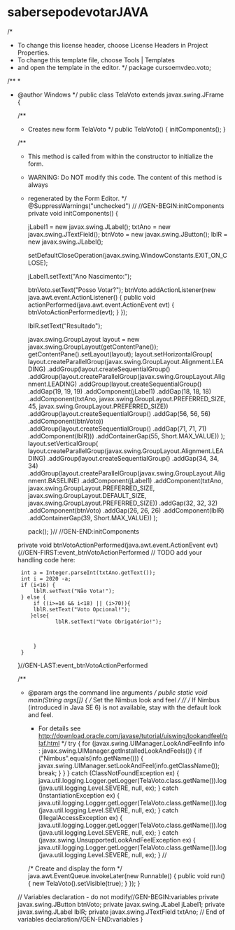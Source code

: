 # sabersepodevotarJAVA

/*
 * To change this license header, choose License Headers in Project Properties.
 * To change this template file, choose Tools | Templates
 * and open the template in the editor.
 */
package cursoemvdeo.voto;

/**
 *
 * @author Windows
 */
public class TelaVoto extends javax.swing.JFrame {

    /**
     * Creates new form TelaVoto
     */
    public TelaVoto() {
        initComponents();
    }

    /**
     * This method is called from within the constructor to initialize the form.
     * WARNING: Do NOT modify this code. The content of this method is always
     * regenerated by the Form Editor.
     */
    @SuppressWarnings("unchecked")
    // <editor-fold defaultstate="collapsed" desc="Generated Code">//GEN-BEGIN:initComponents
    private void initComponents() {

        jLabel1 = new javax.swing.JLabel();
        txtAno = new javax.swing.JTextField();
        btnVoto = new javax.swing.JButton();
        lblR = new javax.swing.JLabel();

        setDefaultCloseOperation(javax.swing.WindowConstants.EXIT_ON_CLOSE);

        jLabel1.setText("Ano Nascimento:");

        btnVoto.setText("Posso Votar?");
        btnVoto.addActionListener(new java.awt.event.ActionListener() {
            public void actionPerformed(java.awt.event.ActionEvent evt) {
                btnVotoActionPerformed(evt);
            }
        });

        lblR.setText("Resultado");

        javax.swing.GroupLayout layout = new javax.swing.GroupLayout(getContentPane());
        getContentPane().setLayout(layout);
        layout.setHorizontalGroup(
            layout.createParallelGroup(javax.swing.GroupLayout.Alignment.LEADING)
            .addGroup(layout.createSequentialGroup()
                .addGroup(layout.createParallelGroup(javax.swing.GroupLayout.Alignment.LEADING)
                    .addGroup(layout.createSequentialGroup()
                        .addGap(19, 19, 19)
                        .addComponent(jLabel1)
                        .addGap(18, 18, 18)
                        .addComponent(txtAno, javax.swing.GroupLayout.PREFERRED_SIZE, 45, javax.swing.GroupLayout.PREFERRED_SIZE))
                    .addGroup(layout.createSequentialGroup()
                        .addGap(56, 56, 56)
                        .addComponent(btnVoto))
                    .addGroup(layout.createSequentialGroup()
                        .addGap(71, 71, 71)
                        .addComponent(lblR)))
                .addContainerGap(55, Short.MAX_VALUE))
        );
        layout.setVerticalGroup(
            layout.createParallelGroup(javax.swing.GroupLayout.Alignment.LEADING)
            .addGroup(layout.createSequentialGroup()
                .addGap(34, 34, 34)
                .addGroup(layout.createParallelGroup(javax.swing.GroupLayout.Alignment.BASELINE)
                    .addComponent(jLabel1)
                    .addComponent(txtAno, javax.swing.GroupLayout.PREFERRED_SIZE, javax.swing.GroupLayout.DEFAULT_SIZE, javax.swing.GroupLayout.PREFERRED_SIZE))
                .addGap(32, 32, 32)
                .addComponent(btnVoto)
                .addGap(26, 26, 26)
                .addComponent(lblR)
                .addContainerGap(39, Short.MAX_VALUE))
        );

        pack();
    }// </editor-fold>//GEN-END:initComponents

    private void btnVotoActionPerformed(java.awt.event.ActionEvent evt) {//GEN-FIRST:event_btnVotoActionPerformed
        // TODO add your handling code here:
        
        int a = Integer.parseInt(txtAno.getText());
        int i = 2020 -a;
        if (i<16) {
            lblR.setText("Não Vota!");
        } else {
            if ((i>=16 && i<18) || (i>70)){
            lblR.setText("Voto Opcional!");
           }else{
                   lblR.setText("Voto Obrigatório!");
                   
             
                   
            }    
        }    
            
    }//GEN-LAST:event_btnVotoActionPerformed

    /**
     * @param args the command line arguments
     */
    public static void main(String args[]) {
        /* Set the Nimbus look and feel */
        //<editor-fold defaultstate="collapsed" desc=" Look and feel setting code (optional) ">
        /* If Nimbus (introduced in Java SE 6) is not available, stay with the default look and feel.
         * For details see http://download.oracle.com/javase/tutorial/uiswing/lookandfeel/plaf.html 
         */
        try {
            for (javax.swing.UIManager.LookAndFeelInfo info : javax.swing.UIManager.getInstalledLookAndFeels()) {
                if ("Nimbus".equals(info.getName())) {
                    javax.swing.UIManager.setLookAndFeel(info.getClassName());
                    break;
                }
            }
        } catch (ClassNotFoundException ex) {
            java.util.logging.Logger.getLogger(TelaVoto.class.getName()).log(java.util.logging.Level.SEVERE, null, ex);
        } catch (InstantiationException ex) {
            java.util.logging.Logger.getLogger(TelaVoto.class.getName()).log(java.util.logging.Level.SEVERE, null, ex);
        } catch (IllegalAccessException ex) {
            java.util.logging.Logger.getLogger(TelaVoto.class.getName()).log(java.util.logging.Level.SEVERE, null, ex);
        } catch (javax.swing.UnsupportedLookAndFeelException ex) {
            java.util.logging.Logger.getLogger(TelaVoto.class.getName()).log(java.util.logging.Level.SEVERE, null, ex);
        }
        //</editor-fold>

        /* Create and display the form */
        java.awt.EventQueue.invokeLater(new Runnable() {
            public void run() {
                new TelaVoto().setVisible(true);
            }
        });
    }

    // Variables declaration - do not modify//GEN-BEGIN:variables
    private javax.swing.JButton btnVoto;
    private javax.swing.JLabel jLabel1;
    private javax.swing.JLabel lblR;
    private javax.swing.JTextField txtAno;
    // End of variables declaration//GEN-END:variables
}
